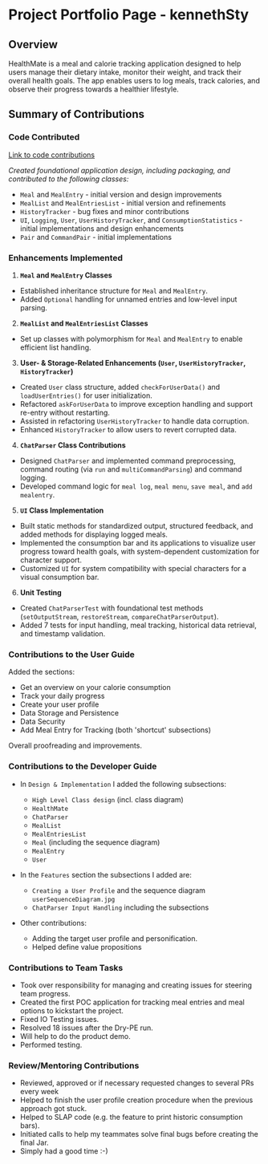 # Project Portfolio Page - kennethSty

## Overview
HealthMate is a meal and calorie tracking application designed to help users manage their dietary intake, 
monitor their weight, and track their overall health goals. 
The app enables users to log meals, track calories, and observe their progress towards a healthier lifestyle.

## Summary of Contributions

### Code Contributed
[Link to code contributions](https://nus-cs2113-ay2425s1.github.io/tp-dashboard/?search=Kenneth&sort=groupTitle&sortWithin=title&timeframe=commit&mergegroup=&groupSelect=groupByRepos&breakdown=true&checkedFileTypes=docs~functional-code~test-code~other&since=2024-09-20&tabOpen=true&tabType=authorship&tabAuthor=kennethSty&tabRepo=AY2425S1-CS2113-W12-1%2Ftp%5Bmaster%5D&authorshipIsMergeGroup=false&authorshipFileTypes=docs~functional-code~test-code~other&authorshipIsBinaryFileTypeChecked=false&authorshipIsIgnoredFilesChecked=false)

*Created foundational application design, including packaging, and contributed to the following classes:*
- `Meal` and `MealEntry` - initial version and design improvements
- `MealList` and `MealEntriesList` - initial version and refinements
- `HistoryTracker` - bug fixes and minor contributions
- `UI`, `Logging`, `User`, `UserHistoryTracker`, and `ConsumptionStatistics` - initial implementations and design enhancements
- `Pair` and `CommandPair` - initial implementations

### Enhancements Implemented

1. **`Meal` and `MealEntry` Classes**
  - Established inheritance structure for `Meal` and `MealEntry`.
  - Added `Optional` handling for unnamed entries and low-level input parsing.

2. **`MealList` and `MealEntriesList` Classes**
  - Set up classes with polymorphism for `Meal` and `MealEntry` to enable efficient list handling.

3. **User- & Storage-Related Enhancements (`User`, `UserHistoryTracker`, `HistoryTracker`)**
  - Created `User` class structure, added `checkForUserData()` and `loadUserEntries()` for user initialization.
  - Refactored `askForUserData` to improve exception handling and support re-entry without restarting.
  - Assisted in refactoring `UserHistoryTracker` to handle data corruption.
  - Enhanced `HistoryTracker` to allow users to revert corrupted data.

4. **`ChatParser` Class Contributions**
  - Designed `ChatParser` and implemented command preprocessing, command routing (via `run` and `multiCommandParsing`) and command logging.
  - Developed command logic for `meal log`, `meal menu`, `save meal`, and `add mealentry`.

5. **`UI` Class Implementation**
  - Built static methods for standardized output, structured feedback, and added methods for displaying logged meals.
  - Implemented the consumption bar and its applications to visualize user progress toward health goals, with system-dependent customization for character support.
  - Customized `UI` for system compatibility with special characters for a visual consumption bar.

6. **Unit Testing**
  - Created `ChatParserTest` with foundational test methods (`setOutputStream`, `restoreStream`, `compareChatParserOutput`).
  - Added 7 tests for input handling, meal tracking, historical data retrieval, and timestamp validation.


### Contributions to the User Guide
Added the sections:
- Get an overview on your calorie consumption 
- Track your daily progress
- Create your user profile
- Data Storage and Persistence
- Data Security
- Add Meal Entry for Tracking (both 'shortcut' subsections)

Overall proofreading and improvements.

  
### Contributions to the Developer Guide
* In `Design & Implementation` I added the following subsections:
  - `High Level Class design` (incl. class diagram)
  - `HealthMate`
  - `ChatParser`
  - `MealList`
  - `MealEntriesList`
  - `Meal` (including the sequence diagram)
  - `MealEntry`
  - `User`

* In the `Features` section the subsections I added are:
  - `Creating a User Profile` and the sequence diagram `userSequenceDiagram.jpg`
  - `ChatParser Input Handling` including the subsections
* Other contributions:
  - Adding the target user profile and personification.
  - Helped define value propositions

### Contributions to Team Tasks
* Took over responsibility for managing and creating issues for steering team progress.
* Created the first POC application for tracking meal entries and meal options to kickstart the project. 
* Fixed IO Testing issues.
* Resolved 18 issues after the Dry-PE run.
* Will help to do the product demo.
* Performed testing. 

### Review/Mentoring Contributions
* Reviewed, approved or if necessary requested changes to several PRs every week
* Helped to finish the user profile creation procedure when the previous approach got stuck.
* Helped to SLAP code (e.g. the feature to print historic consumption bars).
* Initiated calls to help my teammates solve final bugs before creating the final Jar.
* Simply had a good time :-) 
